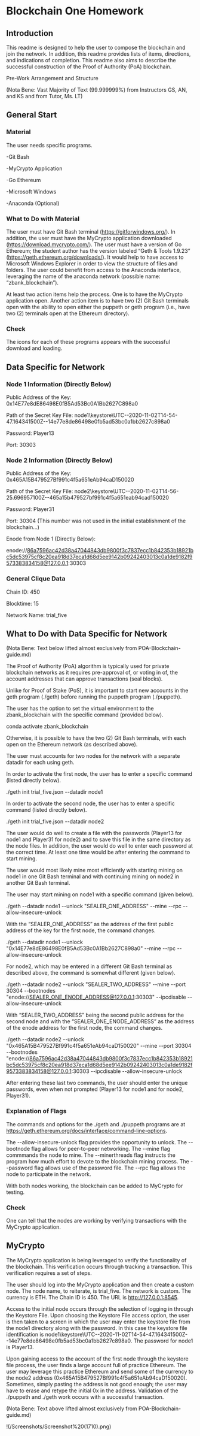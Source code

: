 # Blockchain One Homework

## Introduction

This readme is designed to help the user to compose the blockchain and join the network. In addition, this readme provides lists of items, directions, and indications of completion. This readme also aims to describe the successful construction of the Proof of Authority (PoA) blockchain.

Pre-Work Arrangement and Structure

(Nota Bene: Vast Majority of Text (99.999999%) from Instructors GS, AN, and KS and from Tutor, Ms. LT)



## General Start

### Material

The user needs specific programs.

-Git Bash

-MyCrypto Application

-Go Ethereum

-Microsoft Windows

-Anaconda (Optional)

### What to Do with Material

The user must have Git Bash terminal (https://gitforwindows.org/). In addition, the user must have the MyCrypto application downloaded (https://download.mycrypto.com/). The user must have a version of Go Ethereum; the student author has the version labeled “Geth & Tools 1.9.23” (https://geth.ethereum.org/downloads/). It would help to have access to Microsoft Windows Explorer in order to view the structure of files and folders. The user could benefit from access to the Anaconda interface, leveraging the name of the anaconda network (possible name: “zbank_blockchain”).

At least two action items help the process. One is to have the MyCrypto application open. Another action item is to have two (2) Git Bash terminals open with the ability to open either the puppeth or geth program (i.e., have two (2) terminals open at the Ethereum directory).

### Check

The icons for each of these programs appears with the successful download and loading.

 

## Data Specific for Network

### Node 1 Information (Directly Below)

Public Address of the Key:   0x14E77e8dE86498E0fB5Ad53Bc0A1Bb2627C898a0

Path of the Secret Key File: node1\keystore\UTC--2020-11-02T14-54-47.164341500Z--14e77e8de86498e0fb5ad53bc0a1bb2627c898a0

Password: Player13

Port: 30303

### Node 2 Information (Directly Below)

Public Address of the Key:   0x465A15B479527Bf991c4f5a651eAb94caD150020

Path of the Secret Key File: node2\keystore\UTC--2020-11-02T14-56-25.696957100Z--465a15b479527bf991c4f5a651eab94cad150020

Password: Player31

Port: 30304 (This number was not used in the initial establishment of the blockchain…)

Enode from Node 1 (Directly Below):

enode://86a7596ac42d38a47044843db9800f3c7837ecc1b842353b18921bc5dc53975cf8c20ea918d37eca1d68d5ee9142b09242403013c0a1de9182f9573383834158@127.0.0.1:30303

### General Clique Data

Chain ID: 450

Blocktime: 15

Network Name: trial_five

 

## What to Do with Data Specific for Network

(Nota Bene: Text below lifted almost exclusively from POA-Blockchain-guide.md)

The Proof of Authority (PoA) algorithm is typically used for private blockchain networks as it requires pre-approval of, or voting in of, the account addresses that can approve transactions (seal blocks).

Unlike for Proof of Stake (PoS), it is important to start new accounts in the geth program (./geth) before running the puppeth program (./puppeth).

The user has the option to set the virtual environment to the zbank_blockchain with the specific command (provided below).

conda activate zbank_blockchain

Otherwise, it is possible to have the two (2) Git Bash terminals, with each open on the Ethereum network (as described above).

The user must accounts for two nodes for the network with a separate datadir for each using geth.

In order to activate the first node, the user has to enter a specific command (listed directly below).

./geth init trial_five.json --datadir node1

In order to activate the second node, the user has to enter a specific command (listed directly below).

./geth init trial_five.json --datadir node2

The user would do well to create a file with the passwords (Player13 for node1 and Player31 for node2) and to save this file in the same directory as the node files. In addition, the user would do well to enter each password at the correct time. At least one time would be after entering the command to start mining.

 

 

The user would most likely mine most efficiently with starting mining on node1 in one Git Bash terminal and with continuing mining on node2 in another Git Bash terminal.

The user may start mining on node1 with a specific command (given below).

./geth --datadir node1 --unlock "SEALER_ONE_ADDRESS" --mine --rpc --allow-insecure-unlock

With the “SEALER_ONE_ADDRESS” as the address of the first public address of the key for the first node, the command changes.

./geth --datadir node1 --unlock "0x14E77e8dE86498E0fB5Ad53Bc0A1Bb2627C898a0" --mine --rpc --allow-insecure-unlock

For node2, which may be entered in a different Git Bash terminal as described above, the command is somewhat different (given below).

./geth --datadir node2 --unlock "SEALER_TWO_ADDRESS" --mine --port 30304 --bootnodes "enode://SEALER_ONE_ENODE_ADDRESS@127.0.0.1:30303" --ipcdisable --allow-insecure-unlock

With “SEALER_TWO_ADDRESS” being the second public address for the second node and with the “SEALER_ONE_ENODE_ADDRESS” as the address of the enode address for the first node, the command changes.

./geth --datadir node2 --unlock "0x465A15B479527Bf991c4f5a651eAb94caD150020" --mine --port 30304 --bootnodes "enode://86a7596ac42d38a47044843db9800f3c7837ecc1b842353b18921bc5dc53975cf8c20ea918d37eca1d68d5ee9142b09242403013c0a1de9182f9573383834158@127.0.0.1:30303 --ipcdisable --allow-insecure-unlock

After entering these last two commands, the user should enter the unique passwords, even when not prompted (Player13 for node1 and for node2, Player31).

### Explanation of Flags

The commands and options for the ./geth and ./puppeth programs are at https://geth.ethereum.org/docs/interface/command-line-options. 

The --allow-insecure-unlock flag provides the opportunity to unlock.
The --bootnode flag allows for peer-to-peer networking.
The --mine flag commmands the node to mine.
The --minerthreads flag instructs the program how much effort to devote to the blockchain mining process.
The --password flag allows use of the password file.
The --rpc flag allows the node to participate in the network.


 

With both nodes working, the blockchain can be added to MyCrypto for testing.

### Check

One can tell that the nodes are working by verifying transactions with the MyCrypto application.

 

## MyCrypto

The MyCrypto application is being leveraged to verify the functionality of the blockchain. This verification occurs through tracking a transaction. This verification requires a set of steps.

The user should log into the MyCrypto application and then create a custom node. The node name, to reiterate, is trial_five. The network is custom. The currency is ETH. The Chain ID is 450. The URL is http://127.0.0.1:8545.


Access to the initial node occurs through the selection of logging in through the Keystore File. Upon choosing the Keystore File access option, the user is then taken to a screen in which the user may enter the keystore file from the node1 directory along with the password. In this case the keystore file identification is node1\keystore\UTC--2020-11-02T14-54-47.164341500Z--14e77e8de86498e0fb5ad53bc0a1bb2627c898a0. The password for node1 is Player13.

Upon gaining access to the account of the first node through the keystore file process, the user finds a large account full of practice Ethereum. The user may leverage this practice Ethereum and send some of the currency to the node2 address (0x465A15B479527Bf991c4f5a651eAb94caD150020). Sometimes, simply pasting the address is not good enough; the user may have to erase and retype the initial 0x in the address. Validation of the ./puppeth and ./geth work occurs with a successful transaction.


 

(Nota Bene: Text above lifted almost exclusively from POA-Blockchain-guide.md)




!(/Screenshots/Screenshot%20(1710).png)
